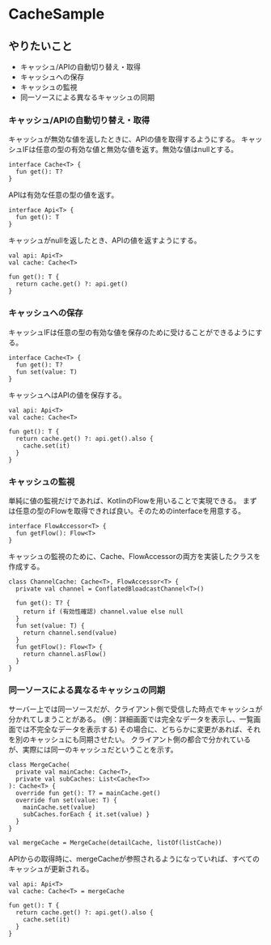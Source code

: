 # CacheSample

## やりたいこと

- キャッシュ/APIの自動切り替え・取得
- キャッシュへの保存
- キャッシュの監視
- 同一ソースによる異なるキャッシュの同期

### キャッシュ/APIの自動切り替え・取得

キャッシュが無効な値を返したときに、APIの値を取得するようにする。
キャッシュIFは任意の型の有効な値と無効な値を返す。無効な値はnullとする。

```
interface Cache<T> {
  fun get(): T?
}
```

APIは有効な任意の型の値を返す。

```
interface Api<T> {
  fun get(): T
}
```

キャッシュがnullを返したとき、APIの値を返すようにする。

```
val api: Api<T>
val cache: Cache<T>

fun get(): T {
  return cache.get() ?: api.get()
}
```

### キャッシュへの保存

キャッシュIFは任意の型の有効な値を保存のために受けることができるようにする。

```
interface Cache<T> {
  fun get(): T?
  fun set(value: T)
}
```

キャッシュへはAPIの値を保存する。

```
val api: Api<T>
val cache: Cache<T>

fun get(): T {
  return cache.get() ?: api.get().also {
    cache.set(it)
  }
}
```

### キャッシュの監視

単純に値の監視だけであれば、KotlinのFlowを用いることで実現できる。
まずは任意の型のFlowを取得できれば良い。そのためのinterfaceを用意する。

```
interface FlowAccessor<T> {
  fun getFlow(): Flow<T>
}
```

キャッシュの監視のために、Cache、FlowAccessorの両方を実装したクラスを作成する。

```
class ChannelCache: Cache<T>, FlowAccessor<T> {
  private val channel = ConflatedBloadcastChannel<T>()

  fun get(): T? {
    return if (有効性確認) channel.value else null
  }
  fun set(value: T) {
    return channel.send(value)
  }
  fun getFlow(): Flow<T> {
    return channel.asFlow()
  }
}
```

### 同一ソースによる異なるキャッシュの同期

サーバー上では同一ソースだが、クライアント側で受信した時点でキャッシュが分かれてしまうことがある。
(例：詳細画面では完全なデータを表示し、一覧画面では不完全なデータを表示する)
その場合に、どちらかに変更があれば、それを別のキャッシュにも同期させたい。
クライアント側の都合で分かれているが、実際には同一のキャッシュだということを示す。

```
class MergeCache(
  private val mainCache: Cache<T>,
  private val subCaches: List<Cache<T>>
): Cache<T> {
  override fun get(): T? = mainCache.get()
  override fun set(value: T) {
    mainCache.set(value)
    subCaches.forEach { it.set(value) }
  }
}

val mergeCache = MergeCache(detailCache, listOf(listCache))
```

APIからの取得時に、mergeCacheが参照されるようになっていれば、すべてのキャッシュが更新される。

```
val api: Api<T>
val cache: Cache<T> = mergeCache

fun get(): T {
  return cache.get() ?: api.get().also {
    cache.set(it)
  }
}
```


